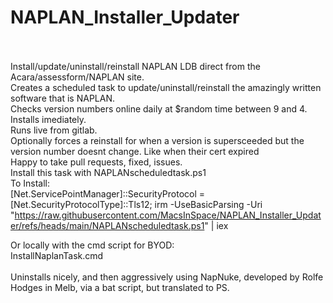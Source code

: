 # NAPLAN_Installer_Updater <BR><BR>
Install/update/uninstall/reinstall NAPLAN LDB direct from the Acara/assessform/NAPLAN site.<BR>
Creates a scheduled task to update/uninstall/reinstall the amazingly written software that is NAPLAN. <BR>
Checks version numbers online daily at $random time between 9 and 4.<BR>
Installs imediately. <BR>
Runs live from gitlab. <BR>
Optionally forces a reinstall for when a version is supersceeded but the version number doesnt change. Like when their cert expired <BR>
Happy to take pull requests, fixed, issues. <BR>
Install this task with NAPLANscheduledtask.ps1<BR>
To Install:<BR>
[Net.ServicePointManager]::SecurityProtocol = [Net.SecurityProtocolType]::Tls12;
irm -UseBasicParsing -Uri "https://raw.githubusercontent.com/MacsInSpace/NAPLAN_Installer_Updater/refs/heads/main/NAPLANscheduledtask.ps1" | iex
<BR>

Or locally with the cmd script for BYOD:<BR>
InstallNaplanTask.cmd
<BR><BR>
Uninstalls nicely, and then aggressively using NapNuke, developed by Rolfe Hodges in Melb, via a bat script, but translated to PS.
